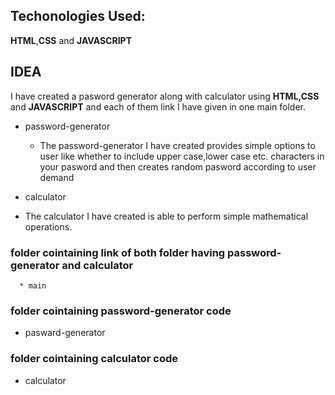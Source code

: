 ## Techonologies Used:  
**HTML**,**CSS** and **JAVASCRIPT**  

## IDEA
I have created a pasword generator along with calculator using **HTML,CSS** and **JAVASCRIPT** and each of them link I have given in one main folder.  

* password-generator  

  * The password-generator I have created provides simple options to user like whether to include upper case,lower case etc. characters in your pasword and then creates random pasword according to user demand  
 

* calculator  
 * The calculator I have created is able to perform simple mathematical operations.

### folder cointaining link of both folder having password-generator and calculator
      * main
      
      
### folder cointaining password-generator code
* pasward-generator
### folder cointaining calculator code
* calculator







